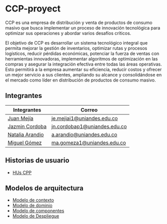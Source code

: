 # CCP-proyect
CCP es una empresa de distribución y venta de productos de consumo masivo que busca implementar un proceso de innovación
tecnológica para optimizar sus operaciones y abordar varios desafíos críticos.

El objetivo de CCP es desarrollar un sistema tecnológico integral que permita mejorar la gestión de inventarios, optimizar rutas y
procesos logísticos, reducir pérdidas económicas, potenciar la fuerza de ventas con herramientas innovadoras, implementar algoritmos
de optimización en las compras y asegurar la integración efectiva entre todas las áreas operativas. Esto permitirá a la empresa aumentar
su eficiencia, reducir costos y ofrecer un mejor servicio a sus clientes, ampliando su alcance y consolidándose en el mercado como líder
en distribución de productos de consumo masivo.

## Integrantes

| Integrantes                             |  Correo |
|-----------------------------------------|---------|
| [Juan Mejía](https://github.com/JUANES545)|je.mejiai1@uniandes.edu.co|
| [Jazmin Cordoba](https://github.com/JazminCorAndes)|jn.cordobap1@uniandes.edu.co|
| [Natalia Arandio](https://github.com/nataliaarandio)|a.arandio@uniandes.edu.co|
| [Miguel Gómez](https://github.com/Migue765)|ma.gomeza1@uniandes.edu.co|

## Historias de usuario
- [HUs CPP](https://github.com/users/Migue765/projects/1)

## Modelos de arquitectura

- [Modelo de contexto](https://github.com/Migue765/ccp-proyect/wiki/Modelo-de-contexto)
- [Modelo de dominio](https://github.com/Migue765/ccp-proyect/wiki/Modelo-de-dominio)
- [Modelo de componentes](https://github.com/Migue765/ccp-proyect/wiki/Modelo-de-componentes)
- [Modelo de Despliegue](https://github.com/Migue765/ccp-proyect/wiki/Modelo-de-despligue)
